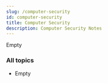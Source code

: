 ```yaml
---
slug: /computer-security
id: computer-security
title: Computer Security
description: Computer Security Notes
---
```


Empty

### All topics

- Empty
